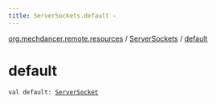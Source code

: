 ```yaml
---
title: ServerSockets.default - 
---
```


[org.mechdancer.remote.resources](../index.html) / [ServerSockets](index.html) / [default](./default.html)

# default

`val default: `[`ServerSocket`](http://docs.oracle.com/javase/6/docs/api/java/net/ServerSocket.html)
